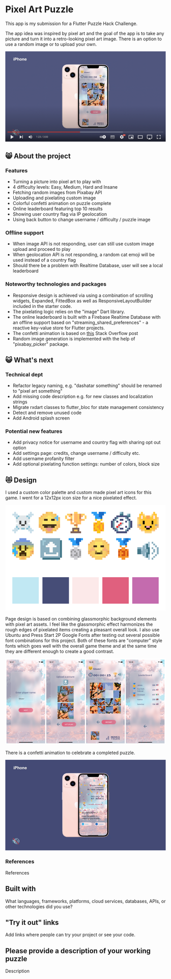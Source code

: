 # Pixel Art Puzzle

This app is my submission for a Flutter Puzzle Hack Challenge.

The app idea was inspired by pixel art and the goal of the app is to take any picture and turn it into a retro-looking pixel art image. There is an option to use a random image or to upload your own.

[![Demo](https://github.com/evanca/pixel_art_puzzle/blob/master/readme/youtube.png)](https://youtu.be/xicvqi5lfv0)

## 😸 About the project

### Features
- Turning a picture into pixel art to play with
- 4 difficulty levels: Easy, Medium, Hard and Insane
- Fetching random images from Pixabay API
- Uploading and pixelating custom image
- Colorful confetti animation on puzzle complete
- Online leaderboard featuring top 10 results
- Showing user country flag via IP geolocation
- Using back button to change username / difficulty / puzzle image

### Offline support
- When image API is not responding, user can still use custom image upload and proceed to play
- When geolocation API is not responding, a random cat emoji will be used instead of a country flag
- Should there be a problem with Realtime Database, user will see a local leaderboard

### Noteworthy technologies and packages
- Responsive design is achieved via using a combination of scrolling widgets, Expanded, FittedBox as well as ResponsiveLayoutBuilder included in the starter code.
- The pixelating logic relies on the "image" Dart library.
- The online leaderboard is built with a Firebase Realtime Database with an offline support based on "streaming_shared_preferences" - a reactive key-value store for Flutter projects.
- The confetti animation is based on [this](https://stackoverflow.com/questions/67223435/how-to-create-confetti-animation-in-flutter) Stack Overflow post
- Random image generation is implemented with the help of "pixabay_picker" package.

## 😺 What's next
### Technical dept
- Refactor legacy naming, e.g. "dashatar something" should be renamed to "pixel art something"
- Add missing code description e.g. for new classes and localization strings
- Migrate rxdart classes to flutter_bloc for state management consistency
- Detect and remove unused code
- Add Android splash screen
### Potential new features
- Add privacy notice for username and country flag with sharing opt out option
- Add settings page: credits, change username / difficulty etc.
- Add username profanity filter
- Add optional pixelating function settings: number of colors, block size

## 😻 Design
I used a custom color palette and custom made pixel art icons for this game. I went for a 12x12px icon size for a nice pixelated effect.

![Colors](https://github.com/evanca/pixel_art_puzzle/blob/master/readme/design.png)

Page design is based on combining glassmorphic background elements with pixel art assets. I feel like the glassmorphic effect harmonizes the rough edges of pixelated items creating a pleasant overall look. I also use Ubuntu and Press Start 2P Google Fonts after testing out several possible font combinations for this project. Both of these fonts are "computer" style fonts which goes well with the overall game theme and at the same time they are different enough to create a good contrast. 

![Colors](https://github.com/evanca/pixel_art_puzzle/blob/master/readme/iphone.png)

There is a confetti animation to celebrate a completed puzzle.

![Animation](https://github.com/evanca/pixel_art_puzzle/blob/master/readme/animation.gif)

### References
References
## Built with
What languages, frameworks, platforms, cloud services, databases, APIs, or other technologies did you use?
## "Try it out" links
Add links where people can try your project or see your code.
## Please provide a description of your working puzzle
Description
